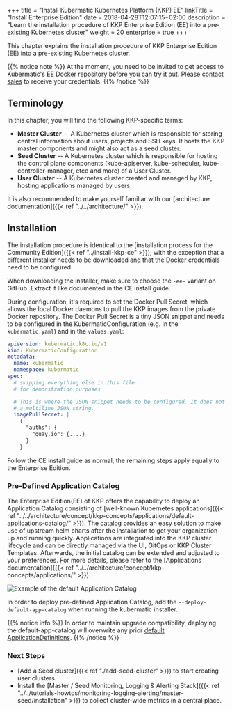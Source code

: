 +++
title = "Install Kubermatic Kubernetes Platform (KKP) EE"
linkTitle = "Install Enterprise Edition"
date = 2018-04-28T12:07:15+02:00
description = "Learn the installation procedure of KKP Enterprise Edition (EE) into a pre-existing Kubernetes cluster"
weight = 20
enterprise = true
+++

This chapter explains the installation procedure of KKP Enterprise Edition (EE) into a pre-existing
Kubernetes cluster.

{{% notice note %}}
At the moment, you need to be invited to get access to Kubermatic's EE Docker repository before you can try it out.
Please [contact sales](mailto:sales@kubermatic.com) to receive your credentials.
{{% /notice %}}

## Terminology

In this chapter, you will find the following KKP-specific terms:

* **Master Cluster** -- A Kubernetes cluster which is responsible for storing central information about users, projects and SSH keys. It hosts the KKP master components and might also act as a seed cluster.
* **Seed Cluster** -- A Kubernetes cluster which is responsible for hosting the control plane components (kube-apiserver, kube-scheduler, kube-controller-manager, etcd and more) of a User Cluster.
* **User Cluster** -- A Kubernetes cluster created and managed by KKP, hosting applications managed by users.

It is also recommended to make yourself familiar with our [architecture documentation]({{< ref "../../architecture/" >}}).

## Installation

The installation procedure is identical to the [installation process for the Community Edition]({{< ref "../install-kkp-ce" >}}),
with the exception that a different installer needs to be downloaded and that the Docker credentials need to be configured.

When downloading the installer, make sure to choose the `-ee-` variant on GitHub. Extract it like documented in the CE install
guide.

During configuration, it's required to set the Docker Pull Secret, which allows the local Docker daemons to pull the KKP
images from the private Docker repository. The Docker Pull Secret is a tiny JSON snippet and needs to be configured in the
KubermaticConfiguration (e.g. in the `kubermatic.yaml`) and in the `values.yaml`:

```yaml
apiVersion: kubermatic.k8c.io/v1
kind: KubermaticConfiguration
metadata:
  name: kubermatic
  namespace: kubermatic
spec:
  # skipping everything else in this file
  # for demonstration purposes

  # This is where the JSON snippet needs to be configured. It does not need to be
  # a multiline JSON string.
  imagePullSecret: |
    {
      "auths": {
        "quay.io": {....}
      }
    }
```


Follow the CE install guide as normal, the remaining steps apply equally to the Enterprise Edition.


### Pre-Defined Application Catalog

The Enterprise Edition(EE) of KKP offers the capability to deploy an Application Catalog consisting of [well-known Kubernetes applications]({{< ref "../../architecture/concept/kkp-concepts/applications/default-applications-catalog/" >}}).
The catalog provides an easy solution to make use of upstream helm charts after the installation to get your organization up and running quickly. Applications are integrated into the KKP cluster lifecycle and can be directly managed via the UI, GitOps or KKP Cluster Templates. Afterwards, the initial catalog can be extended and adjusted to your preferences. For more details, please refer to the [Applications documentation]({{< ref "../../architecture/concept/kkp-concepts/applications/" >}}).

![Example of the default Application Catalog](/img/kubermatic/v2.25/applications/default-applications-catalog.png "Example of the default Application Catalog")

In order to deploy pre-defined Application Catalog, add the `--deploy-default-app-catalog` when running the kubermatic installer.

{{% notice info %}}
In order to maintain upgrade compatibility, deploying the default-app-catalog will overwrite any prior [default ApplicationDefinitions](https://github.com/kubermatic/kubermatic/tree/main/pkg/ee/default-application-catalog/applicationdefinitions).
{{% /notice %}}

### Next Steps

* [Add a Seed cluster]({{< ref "./add-seed-cluster" >}}) to start creating user clusters.
* Install the [Master / Seed Monitoring, Logging & Alerting Stack]({{< ref "../../tutorials-howtos/monitoring-logging-alerting/master-seed/installation" >}}) to collect cluster-wide metrics in a central place.
